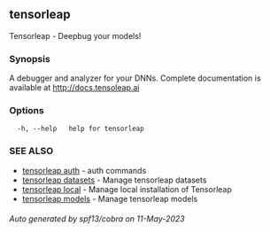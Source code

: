 ## tensorleap

Tensorleap - Deepbug your models!

### Synopsis

A debugger and analyzer for your DNNs.
Complete documentation is available at http://docs.tensoleap.ai

### Options

```
  -h, --help   help for tensorleap
```

### SEE ALSO

* [tensorleap auth](tensorleap_auth.md)	 - auth commands
* [tensorleap datasets](tensorleap_datasets.md)	 - Manage tensorleap datasets
* [tensorleap local](tensorleap_local.md)	 - Manage local installation of Tensorleap
* [tensorleap models](tensorleap_models.md)	 - Manage tensorleap models

###### Auto generated by spf13/cobra on 11-May-2023
